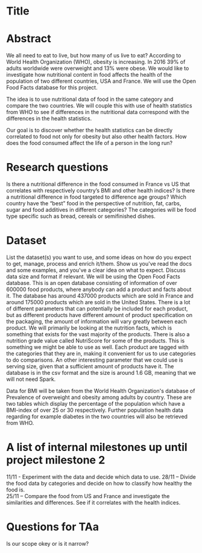 # Title

# Abstract
We all need to eat to live, but how many of us live to eat? According to World Health Organization (WHO), obesity is increasing. In 2016 39% of adults worldwide were overweight and 13% were obese. We would like to investigate how nutritional content in food affects the health of the population of two different countries, USA and France. We will use the Open Food Facts database for this project. 

The idea is to use nutritional data of food in the same category and compare the two countries. We will couple this with use of health statistics from WHO to see if differences in the nutritional data correspond with the differences in the health statistics.

Our goal is to discover whether the health statistics can be directly correlated to food not only for obesity but also other health factors. How does the food consumed affect the life of a person in the long run?

# Research questions
Is there a nutritional difference in the food consumed in France vs US that correlates with respectively country’s BMI and other health indices? 
Is there a nutritional difference in food targeted to difference age groups? 
Which country have the “best” food in the perspective of nutrition, fat, carbs, sugar and food additives in different categories? The categories will be food type specific such as bread, cereals or semifinished dishes. 

# Dataset
List the dataset(s) you want to use, and some ideas on how do you expect to get, manage, process and enrich it/them. Show us you've read the docs and some examples, and you've a clear idea on what to expect. Discuss data size and format if relevant.
We will be using the Open Food Facts database. This is an open database consisting of information of over 600000 food products, where anybody can add a product and facts about it. The database has around 437000 products which are sold in France and around 175000 products which are sold in the United States. There is a lot of different parameters that can potentially be included for each product, but as different products have different amount of product specification on the packaging, the amount of information will vary greatly between each product. We will primarily be looking at the nutrition facts, which is something that exists for the vast majority of the products. There is also a nutrition grade value called NutriScore for some of the products. This is something we might be able to use as well. Each product are tagged with the categories that they are in, making it convenient for us to use categories to do comparisons. An other interesting parameter that we could use is serving size, given that a sufficient amount of products have it.
The database is in the csv format and the size is around 1.6 GB, meaning that we will not need Spark.

Data for BMI will be taken from the World Health Organization's database of Prevalence of overweight and obesity among adults by country. These are two tables which display the percentage of the population which have a BMI-index of over 25 or 30 respectively. Further population health data regarding for example diabetes in the two countries will also be retrieved from WHO.

# A list of internal milestones up until project milestone 2
11/11 - Experiment with the data and decide which data to use.
28/11 – Divide the food data by categories and decide on how to classify how healthy the food is.    
25/11 – Compare the food from US and France and investigate the similarities and differences. See if it correlates with the health indices. 


# Questions for TAa
Is our scope okey or is it narrow?
